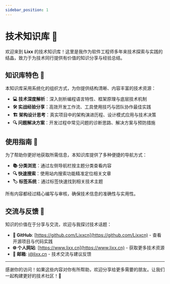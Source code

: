 ```yaml
---
sidebar_position: 1
---
```


# 技术知识库 🚀

欢迎来到 **Lixx** 的技术知识库！这里是我作为软件工程师多年来技术探索与实践的结晶，致力于为技术同行提供有价值的知识分享与经验总结。

## 知识库特色 🎯

本知识库采用系统化的组织方式，为你提供结构清晰、内容丰富的技术资源：

- **💻 技术深度解析**：深入剖析编程语言特性、框架原理与底层技术机制
- **🛠️ 实战经验分享**：高效开发工作流、工具使用技巧与团队协作最佳实践
- **🏗️ 架构设计思考**：真实项目中的架构演进历程、设计模式应用与技术决策
- **🔍 问题解决方案**：开发过程中常见问题的诊断思路、解决方案与预防措施

## 使用指南 🧭

为了帮助你更好地获取所需信息，本知识库提供了多种便捷的导航方式：

- **📚 分类浏览**：通过左侧导航栏按主题分类查看内容
- **🔍 快速搜索**：使用站内搜索功能精准定位相关文章
- **🏷️ 标签系统**：通过标签快速找到相关技术主题

所有内容都经过精心编写与审核，确保技术信息的准确性与实用性。

## 交流与反馈 💬

知识的价值在于分享与交流，欢迎与我探讨技术话题：

- **🌟 GitHub**: [https://github.com/Lixxcn](https://github.com/Lixxcn) - 查看开源项目与代码实践
- **🌐 个人网站**: [https://www.lixx.cn](https://www.lixx.cn) - 获取更多技术资源
- **📧 邮箱**: [i@lixx.cn](mailto:i@lixx.cn) - 技术交流与建议反馈

---

感谢你的访问！如果这些内容对你有所帮助，欢迎分享给更多需要的朋友。让我们一起构建更好的技术社区！🤝
